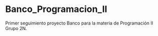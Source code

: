 # Banco_Programacion_II
Primer seguimiento proyecto Banco para la materia de Programación II Grupo 2N.
